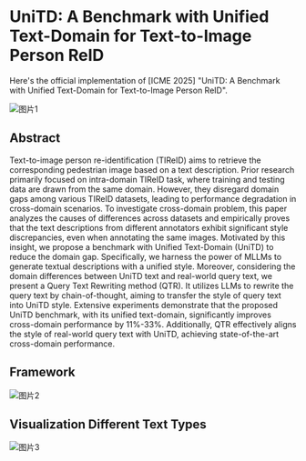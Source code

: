 # UniTD: A Benchmark with Unified Text-Domain for Text-to-Image Person ReID

Here's the official implementation of [ICME 2025] "UniTD: A Benchmark with Unified Text-Domain for Text-to-Image Person ReID".

![图片1](https://github.com/user-attachments/assets/2a7c4d89-c346-488f-baf0-28c48d20f89d)


## Abstract
Text-to-image person re-identification (TIReID) aims to retrieve the corresponding pedestrian image based on a text description. 
Prior research primarily focused on intra-domain TIReID task, where training and testing data are drawn from the same domain. 
However, they disregard domain gaps among various TIReID datasets, leading to performance degradation in cross-domain scenarios. 
To investigate cross-domain problem, this paper analyzes the causes of differences across datasets and empirically proves that the text descriptions from different annotators exhibit significant style discrepancies, even when annotating the same images. 
Motivated by this insight, we propose a benchmark with Unified Text-Domain (UniTD) to reduce the domain gap. 
Specifically, we harness the power of MLLMs to generate textual descriptions with a unified style. 
Moreover, considering the domain differences between UniTD text and real-world query text, we present a Query Text Rewriting method (QTR). 
It utilizes LLMs to rewrite the query text by chain-of-thought, aiming to transfer the style of query text into UniTD style.
Extensive experiments demonstrate that the proposed UniTD benchmark, with its unified text-domain, significantly improves cross-domain performance by 11\%-33\%. Additionally, QTR effectively aligns the style of real-world query text with UniTD, achieving state-of-the-art cross-domain performance.

## Framework
![图片2](https://github.com/user-attachments/assets/61d06685-a42c-438d-b564-973eb4e9064d)


## Visualization Different Text Types
![图片3](https://github.com/user-attachments/assets/3b423287-2890-42f5-9e03-bb8f219f6203)


